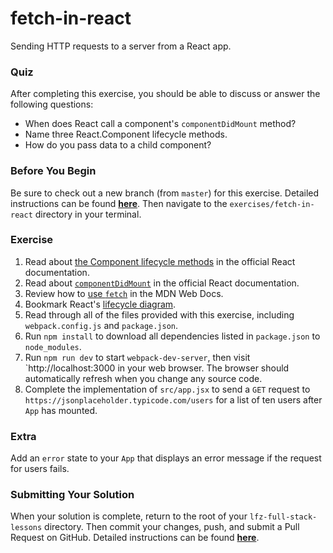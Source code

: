# fetch-in-react

Sending HTTP requests to a server from a React app.

### Quiz

After completing this exercise, you should be able to discuss or answer the following questions:

- When does React call a component's `componentDidMount` method?
- Name three React.Component lifecycle methods.
- How do you pass data to a child component?

### Before You Begin

Be sure to check out a new branch (from `master`) for this exercise. Detailed instructions can be found [**here**](../../guides/before-each-exercise.md). Then navigate to the `exercises/fetch-in-react` directory in your terminal.

### Exercise

1. Read about [the Component lifecycle methods](https://reactjs.org/docs/react-component.html#the-component-lifecycle) in the official React documentation.
1. Read about [`componentDidMount`](https://reactjs.org/docs/react-component.html#componentdidmount) in the official React documentation.
1. Review how to [use `fetch`](https://developer.mozilla.org/en-US/docs/Web/API/Fetch_API/Using_Fetch) in the MDN Web Docs.
1. Bookmark React's [lifecycle diagram](http://projects.wojtekmaj.pl/react-lifecycle-methods-diagram/).
1. Read through all of the files provided with this exercise, including `webpack.config.js` and `package.json`.
1. Run `npm install` to download all dependencies listed in `package.json` to `node_modules`.
1. Run `npm run dev` to start `webpack-dev-server`, then visit `http://localhost:3000 in your web browser. The browser should automatically refresh when you change any source code.
1. Complete the implementation of `src/app.jsx` to send a `GET` request to `https://jsonplaceholder.typicode.com/users` for a list of ten users after `App` has mounted.

### Extra

Add an `error` state to your `App` that displays an error message if the request for users fails.

### Submitting Your Solution

When your solution is complete, return to the root of your `lfz-full-stack-lessons` directory. Then commit your changes, push, and submit a Pull Request on GitHub. Detailed instructions can be found [**here**](../../guides/after-each-exercise.md).
